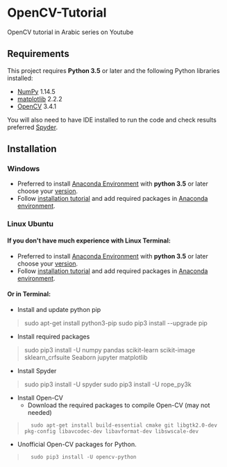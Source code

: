# OpenCV-Tutorial
OpenCV tutorial in Arabic series on Youtube 
## Requirements
This project requires **Python 3.5** or later and the following Python libraries installed:

- [NumPy](http://www.numpy.org/) 1.14.5
- [matplotlib](http://matplotlib.org/) 2.2.2
- [OpenCV](https://opencv-python-tutroals.readthedocs.io/en/latest/index.html#) 3.4.1

You will also need to have IDE installed to run the code and check results preferred [Spyder](https://www.spyder-ide.org/).

## Installation
### Windows
 * Preferred to install [Anaconda Environment](https://www.anaconda.com/download/#windows) with **python 3.5** or later choose your [version](https://docs.anaconda.com/anaconda/packages/pkg-docs/).
 * Follow [installation tutorial](https://docs.anaconda.com/anaconda/navigator/) and add required packages in [Anaconda environment](https://docs.anaconda.com/anaconda/navigator/tutorials/manage-packages/).
### Linux Ubuntu
#### If you don't have much experience with Linux Terminal:
 * Preferred to install [Anaconda Environment](https://www.anaconda.com/download/#windows) with **python 3.5** or later choose your [version](https://docs.anaconda.com/anaconda/packages/pkg-docs/).
 * Follow [installation tutorial](https://docs.anaconda.com/anaconda/navigator/) and add required packages in [Anaconda environment](https://docs.anaconda.com/anaconda/navigator/tutorials/manage-packages/).
#### Or in Terminal:
 * Install and update python pip

>   sudo apt-get install python3-pip
    sudo pip3 install --upgrade pip
    
 * Install required packages
 
>   sudo pip3 install -U numpy pandas scikit-learn scikit-image sklearn_crfsuite Seaborn jupyter matplotlib

 * Install Spyder
>   sudo pip3 install -U spyder
>   sudo pip3 install -U rope_py3k

 * Install Open-CV
   * Download the required packages to compile Open-CV (may not needed)
>       sudo apt-get install build-essential cmake git libgtk2.0-dev pkg-config libavcodec-dev libavformat-dev libswscale-dev

   * Unofficial Open-CV packages for Python.
>       sudo pip3 install -U opencv-python
